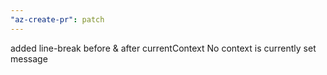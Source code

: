 ```yaml
---
"az-create-pr": patch
---
```


added line-break before & after currentContext No context is currently set message
